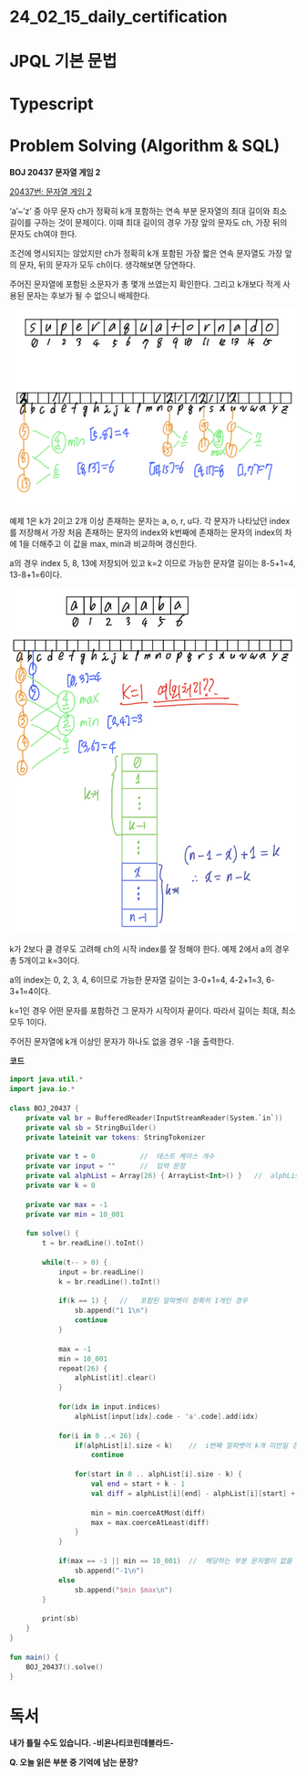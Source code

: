# 24_02_15_daily_certification

# JPQL 기본 문법

# Typescript

# Problem Solving (Algorithm & SQL)

**BOJ 20437 문자열 게임 2**

[20437번: 문자열 게임 2](https://www.acmicpc.net/problem/20437)

‘a’~’z’ 중 아무 문자 ch가 정확히 k개 포함하는 연속 부분 문자열의 최대 길이와 최소 길이를 구하는 것이 문제이다. 이때 최대 길이의 경우 가장 앞의 문자도 ch, 가장 뒤의 문자도 ch여야 한다.

조건에 명시되지는 않았지만 ch가 정확히 k개 포함된 가장 짧은 연속 문자열도 가장 앞의 문자, 뒤의 문자가 모두 ch이다. 생각해보면 당연하다.

주어진 문자열에 포함된 소문자가 총 몇개 쓰였는지 확인한다. 그리고 k개보다 적게 사용된 문자는 후보가 될 수 없으니 배제한다.

![Untitled](24_02_15_daily_certification%205c915c8806cd4291b5208109739252db/Untitled.png)

예제 1은 k가 2이고 2개 이상 존재하는 문자는 a,  o, r,  u다. 각 문자가 나타났던 index를 저장해서 가장 처음 존재하는 문자의 index와 k번째에 존재하는 문자의 index의 차에 1을 더해주고 이 값을 max, min과 비교하며 갱신한다.

a의 경우 index 5, 8, 13에 저장되어 있고 k=2 이므로 가능한 문자열 길이는 8-5+1=4, 13-8+1=6이다.

![Untitled](24_02_15_daily_certification%205c915c8806cd4291b5208109739252db/Untitled%201.png)

k가 2보다 클 경우도 고려해 ch의 시작 index를 잘 정해야 한다. 예제 2에서 a의 경우 총 5개이고 k=3이다.

a의 index는 0, 2, 3, 4, 6이므로 가능한 문자열 길이는 3-0+1=4, 4-2+1=3, 6-3+1=4이다.

k=1인 경우 어떤 문자를 포함하건 그 문자가 시작이자 끝이다. 따라서 길이는 최대, 최소 모두 1이다.

주어진 문자열에 k개 이상인 문자가 하나도 없을 경우 -1을 출력한다.

**코드**

```kotlin
import java.util.*
import java.io.*

class BOJ_20437 {
    private val br = BufferedReader(InputStreamReader(System.`in`))
    private val sb = StringBuilder()
    private lateinit var tokens: StringTokenizer

    private var t = 0           //  테스트 케이스 개수
    private var input = ""      //  입력 문장
    private val alphList = Array(26) { ArrayList<Int>() }   //  alphList[ch.code - 'a'.code] : input에서 ch의 index 모아둔 리스트
    private var k = 0

    private var max = -1
    private var min = 10_001

    fun solve() {
        t = br.readLine().toInt()

        while(t-- > 0) {
            input = br.readLine()
            k = br.readLine().toInt()

            if(k == 1) {   //   포함된 알파벳이 정확히 1개인 경우
                sb.append("1 1\n")
                continue
            }

            max = -1
            min = 10_001
            repeat(26) {
                alphList[it].clear()
            }

            for(idx in input.indices)
                alphList[input[idx].code - 'a'.code].add(idx)

            for(i in 0 ..< 26) {
                if(alphList[i].size < k)    //  i번째 알파벳이 k개 미만일 경우 skip
                    continue

                for(start in 0 .. alphList[i].size - k) {
                    val end = start + k - 1
                    val diff = alphList[i][end] - alphList[i][start] + 1

                    min = min.coerceAtMost(diff)
                    max = max.coerceAtLeast(diff)
                }
            }

            if(max == -1 || min == 10_001)  //  해당하는 부분 문자열이 없을 경우
                sb.append("-1\n")
            else
                sb.append("$min $max\n")
        }

        print(sb)
    }
}

fun main() {
    BOJ_20437().solve()
}
```

# 독서

**내가 틀릴 수도 있습니다. -비욘나티코린데블라드-**

**Q. 오늘 읽은 부분 중 기억에 남는 문장?**
